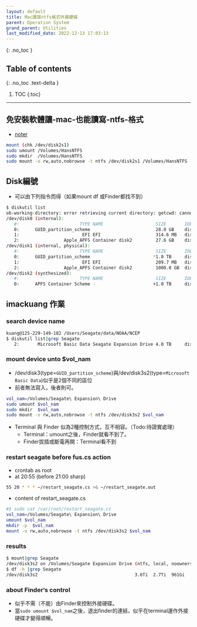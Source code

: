 ```yaml
---
layout: default
title: Mac讀寫ntfs格式外接硬碟
parent: Operation System
grand_parent: Utilities
last_modified_date: 2022-12-13 17:03:13
---
```


{: .no_toc }

## Table of contents
{: .no_toc .text-delta }

1. TOC 
{:toc}

---

## 免安裝軟體讓-mac-也能讀寫-ntfs-格式

- [noter](https://noter.tw/5369/存不進隨身碟？免安裝軟體讓-mac-也能讀寫-ntfs-格式/)

```bash
mount (chk /dev/disk2s1)
sudo umount /Volumes/HansNTFS
sudo mkdir  /Volumes/HansNTFS
sudo mount -o rw,auto,nobrowse -t ntfs /dev/disk2s1 /Volumes/HansNTFS
```

## Disk編號

- 可以由下列指令而得（如果mount df 或Finder都找不到）

```bash
$ diskutil list
ob-working-directory: error retrieving current directory: getcwd: cannot access parent directories: No such file or directory
/dev/disk0 (internal):
   #:                       TYPE NAME                    SIZE       IDENTIFIER
   0:      GUID_partition_scheme                         28.0 GB    disk0
   1:                        EFI EFI                     314.6 MB   disk0s1
   2:                 Apple_APFS Container disk2         27.6 GB    disk0s2
/dev/disk1 (internal, physical):
   #:                       TYPE NAME                    SIZE       IDENTIFIER
   0:      GUID_partition_scheme                        *1.0 TB     disk1
   1:                        EFI EFI                     209.7 MB   disk1s1
   2:                 Apple_APFS Container disk2         1000.0 GB  disk1s2
/dev/disk2 (synthesized):
   #:                       TYPE NAME                    SIZE       IDENTIFIER
   0:      APFS Container Scheme -                      +1.0 TB     disk2
```

## imackuang 作業

### search device name

```bash
kuang@125-229-149-182 /Users/Seagate/data/NOAA/NCEP
$ diskutil list|grep Seagate
   2:       Microsoft Basic Data ⁨Seagate Expansion Drive⁩ 4.0 TB     disk3s2

```

### mount device unto $vol_nam

- /dev/disk3(type=`GUID_partition_scheme`)與/dev/disk3s2(type=`Microsoft Basic Data`)似乎是2個不同的區位
- 前者無法寫入，後者則可。

```bash
vol_nam=/Volumes/Seagate\ Expansion\ Drive
sudo umount $vol_nam
sudo mkdir  $vol_nam
sudo mount -o rw,auto,nobrowse -t ntfs /dev/disk3s2 $vol_nam
```

- Terminal 與 Finder 似為2種控制方式，互不相容。（Todo:待證實處理）
  - Terminal：umount之後，Finder就看不到了。
  - Finder拔插或斷電再開：Terminal看不到

### restart seagate before fus.cs action

- crontab as root
- at 20:55 (before 21:00 sharp)

```bash
55 20 * * * ~/restart_seagate.cs >& ~/restart_seagate.out
```

- content of restart_seagate.cs

```bash
#$ sudo cat /var/root/restart_seagate.cs
vol_nam=/Volumes/Seagate\ Expansion\ Drive
umount $vol_nam
mkdir -p  $vol_nam
mount -o rw,auto,nobrowse -t ntfs /dev/disk3s2 $vol_nam
```

### results

```bash
$ mount|grep Seagate
/dev/disk3s2 on /Volumes/Seagate Expansion Drive (ntfs, local, noowners, nobrowse)
$ df -h |grep Seagate
/dev/disk3s2                                     3.6Ti  2.7Ti  961Gi    75%  468252 1007937428    0%   /Volumes/Seagate Expansion Drive
```

### about Finder‘s control

- 似乎不需（不能）由Finder來控制外接硬碟。
- 當`sudo umount $vol_nam`之後，退出finder的連結，似乎在terminal運作外接硬碟才變得順暢。